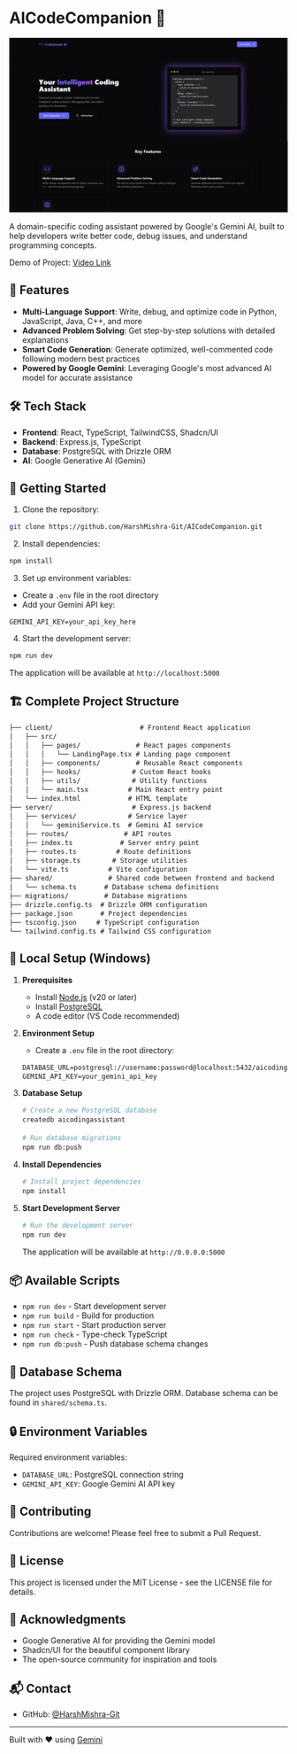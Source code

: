 
# AICodeCompanion 🤖

![Project Cover Page](thumbnail.png)

A domain-specific coding assistant powered by Google's Gemini AI, built to help developers write better code, debug issues, and understand programming concepts.

Demo of Project: [Video Link](https://drive.google.com/file/d/1EyocuzuD3RR8zhk3bkOJBtYP349P1Rkp/view?usp=sharing)

## 🌟 Features

- **Multi-Language Support**: Write, debug, and optimize code in Python, JavaScript, Java, C++, and more
- **Advanced Problem Solving**: Get step-by-step solutions with detailed explanations
- **Smart Code Generation**: Generate optimized, well-commented code following modern best practices
- **Powered by Google Gemini**: Leveraging Google's most advanced AI model for accurate assistance

## 🛠️ Tech Stack

- **Frontend**: React, TypeScript, TailwindCSS, Shadcn/UI
- **Backend**: Express.js, TypeScript
- **Database**: PostgreSQL with Drizzle ORM
- **AI**: Google Generative AI (Gemini)

## 🚀 Getting Started

1. Clone the repository:
```bash
git clone https://github.com/HarshMishra-Git/AICodeCompanion.git
```

2. Install dependencies:
```bash
npm install
```

3. Set up environment variables:
- Create a `.env` file in the root directory
- Add your Gemini API key:
```
GEMINI_API_KEY=your_api_key_here
```

4. Start the development server:
```bash
npm run dev
```

The application will be available at `http://localhost:5000`

## 🏗️ Complete Project Structure

```
├── client/                      # Frontend React application
│   ├── src/
│   │   ├── pages/              # React pages components
│   │   │   └── LandingPage.tsx # Landing page component
│   │   ├── components/         # Reusable React components
│   │   ├── hooks/             # Custom React hooks
│   │   ├── utils/             # Utility functions
│   │   └── main.tsx          # Main React entry point
│   └── index.html            # HTML template
├── server/                    # Express.js backend
│   ├── services/             # Service layer
│   │   └── geminiService.ts  # Gemini AI service
│   ├── routes/              # API routes
│   ├── index.ts            # Server entry point
│   ├── routes.ts          # Route definitions
│   ├── storage.ts        # Storage utilities
│   └── vite.ts          # Vite configuration
├── shared/              # Shared code between frontend and backend
│   └── schema.ts       # Database schema definitions
├── migrations/         # Database migrations
├── drizzle.config.ts  # Drizzle ORM configuration
├── package.json       # Project dependencies
├── tsconfig.json     # TypeScript configuration
└── tailwind.config.ts # Tailwind CSS configuration
```

## 🚀 Local Setup (Windows)

1. **Prerequisites**
   - Install [Node.js](https://nodejs.org/) (v20 or later)
   - Install [PostgreSQL](https://www.postgresql.org/download/windows/)
   - A code editor (VS Code recommended)

2. **Environment Setup**
   - Create a `.env` file in the root directory:
   ```env
   DATABASE_URL=postgresql://username:password@localhost:5432/aicodingassistant
   GEMINI_API_KEY=your_gemini_api_key
   ```

3. **Database Setup**
   ```bash
   # Create a new PostgreSQL database
   createdb aicodingassistant

   # Run database migrations
   npm run db:push
   ```

4. **Install Dependencies**
   ```bash
   # Install project dependencies
   npm install
   ```

5. **Start Development Server**
   ```bash
   # Run the development server
   npm run dev
   ```

   The application will be available at `http://0.0.0.0:5000`

## 📦 Available Scripts

- `npm run dev` - Start development server
- `npm run build` - Build for production
- `npm run start` - Start production server
- `npm run check` - Type-check TypeScript
- `npm run db:push` - Push database schema changes

## 💾 Database Schema

The project uses PostgreSQL with Drizzle ORM. Database schema can be found in `shared/schema.ts`.

## 🔒 Environment Variables

Required environment variables:
- `DATABASE_URL`: PostgreSQL connection string
- `GEMINI_API_KEY`: Google Gemini AI API key

## 🤝 Contributing

Contributions are welcome! Please feel free to submit a Pull Request.

## 📝 License

This project is licensed under the MIT License - see the LICENSE file for details.

## 🙏 Acknowledgments

- Google Generative AI for providing the Gemini model
- Shadcn/UI for the beautiful component library
- The open-source community for inspiration and tools

## 📬 Contact

- GitHub: [@HarshMishra-Git](https://github.com/HarshMishra-Git)

---
Built with ❤️ using [Gemini](https://gemini.google.com)
